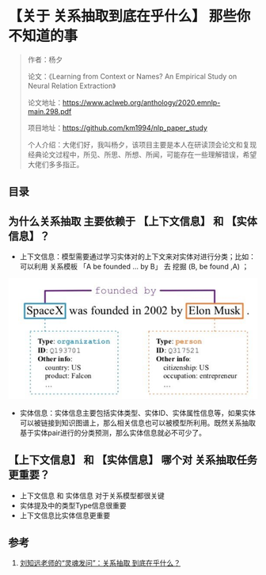 # 【关于 关系抽取到底在乎什么】 那些你不知道的事

> 作者：杨夕
> 
> 论文：《Learning from Context or Names? An Empirical Study on Neural Relation Extraction》
> 
> 论文地址：https://www.aclweb.org/anthology/2020.emnlp-main.298.pdf
> 
> 项目地址：https://github.com/km1994/nlp_paper_study
> 
> 个人介绍：大佬们好，我叫杨夕，该项目主要是本人在研读顶会论文和复现经典论文过程中，所见、所思、所想、所闻，可能存在一些理解错误，希望大佬们多多指正。

## 目录


## 为什么关系抽取 主要依赖于 【上下文信息】 和 【实体信息】？

- 上下文信息：模型需要通过学习实体对的上下文来对实体对进行分类；比如：可以利用 关系模板 「A be founded ... by B」 去 挖掘 (B, be found ,A) ；

![](img/20210108090256.png)

- 实体信息：实体信息主要包括实体类型、实体ID、实体属性信息等，如果实体可以被链接到知识图谱上，那么相关信息也可以被模型所利用。既然关系抽取基于实体pair进行的分类预测，那么实体信息就必不可少了。

## 【上下文信息】 和 【实体信息】 哪个对 关系抽取任务 更重要？

- 上下文信息 和 实体信息 对于关系模型都很关键
- 实体提及中的类型Type信息很重要
- 上下文信息比实体信息更重要

## 参考

1. [刘知远老师的“灵魂发问”：关系抽取 到底在乎什么？](https://zhuanlan.zhihu.com/p/340375571)


